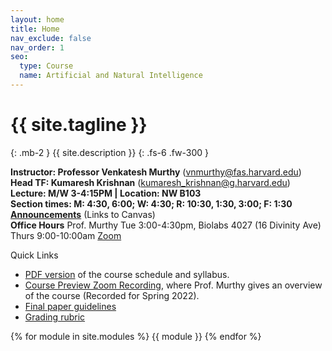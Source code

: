 ```yaml
---
layout: home
title: Home
nav_exclude: false
nav_order: 1
seo:
  type: Course
  name: Artificial and Natural Intelligence
---
```


# {{ site.tagline }}
{: .mb-2 }
{{ site.description }}
{: .fs-6 .fw-300 }

**Instructor: Professor Venkatesh Murthy**  ([vnmurthy@fas.harvard.edu](mailto:vnmurthy@fas.harvard.edu)) \
**Head TF: Kumaresh Krishnan**  ([kumaresh_krishnan@g.harvard.edu](mailto:kumaresh_krishnan@g.harvard.edu)) \
**Lecture: M/W 3-4:15PM | Location: NW B103**\
**Section times: M: 4:30, 6:00; W: 4:30; R: 10:30, 1:30, 3:00; F: 1:30**\
[**Announcements**](https://canvas.harvard.edu/courses/129605/announcements) (Links to Canvas)\
**Office Hours** Prof. Murthy Tue 3:00-4:30pm, Biolabs 4027 (16 Divinity Ave)
Thurs 9:00-10:00am [Zoom](https://harvard.zoom.us/my/venki.murthy)

Quick Links
* [PDF version](https://canvas.harvard.edu/files/19232513/download?download_frd=1) of the course schedule and syllabus.
* [Course Preview Zoom Recording](https://harvard.hosted.panopto.com/Panopto/Pages/Viewer.aspx?id=ea20130f-9f05-40ee-835b-ae1d0145500a), where Prof. Murthy gives an overview of the course (Recorded for Spring 2022).
* [Final paper guidelines](https://canvas.harvard.edu/files/18788275/download?download_frd=1)
* [Grading rubric](https://canvas.harvard.edu/files/18788276/download?download_frd=1)

{% for module in site.modules %}
{{ module }}
{% endfor %}

